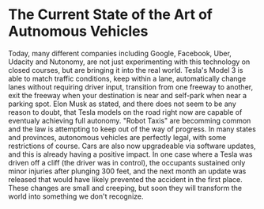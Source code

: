 # The Current State of the Art of Autnomous Vehicles 

Today, many different companies including Google, Facebook, Uber, Udacity and Nutonomy, are not just experimenting with this technology on closed courses, but are bringing it into the real world. Tesla's Model 3 is able to match traffic conditions, keep within a lane, automatically change lanes without requiring driver input, transition from one freeway to another, exit the freeway when your destination is near and self-park when near a parking spot. Elon Musk as stated, and there does not seem to be any reason to doubt, that Tesla models on the road right now are capable of eventualy achieving full autonomy. "Robot Taxis" are becomming common and the law is attempting to keep out of the way of progress. In many states and provinces, autonomous vehicles are perfectly legal, with some restrictions of course. Cars are also now upgradeable via software updates, and this is already having a positive impact. In one case where a Tesla was driven off a cliff (the driver was in control), the occupants sustained only minor injuries after plunging 300 feet, and the next month an update was released that would have likely prevented the accident in the first place. These changes are small and creeping, but soon they will transform the world into something we don't recognize. 
